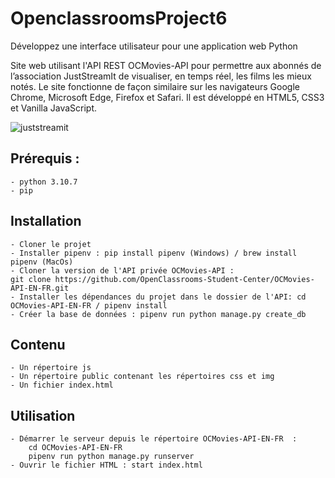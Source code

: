 # OpenclassroomsProject6
Développez une interface utilisateur pour une application web Python

Site web utilisant l'API REST OCMovies-API pour permettre aux abonnés de l’association JustStreamIt de visualiser, en temps réel, les films les mieux notés.
Le site fonctionne de façon similaire sur les navigateurs Google Chrome, Microsoft Edge, Firefox et Safari. Il est développé en HTML5, CSS3 et Vanilla JavaScript.

![juststreamit](https://user-images.githubusercontent.com/76613773/218975673-68695e57-6fbe-4ea8-97db-c4f98353b653.png)

## Prérequis :
    - python 3.10.7
    - pip

## Installation
    - Cloner le projet
    - Installer pipenv : pip install pipenv (Windows) / brew install pipenv (MacOs)
    - Cloner la version de l'API privée OCMovies-API :
    git clone https://github.com/OpenClassrooms-Student-Center/OCMovies-API-EN-FR.git
    - Installer les dépendances du projet dans le dossier de l'API: cd OCMovies-API-EN-FR / pipenv install
    - Créer la base de données : pipenv run python manage.py create_db

## Contenu
    - Un répertoire js
    - Un répertoire public contenant les répertoires css et img
    - Un fichier index.html

## Utilisation
    - Démarrer le serveur depuis le répertoire OCMovies-API-EN-FR  :
        cd OCMovies-API-EN-FR
        pipenv run python manage.py runserver
    - Ouvrir le fichier HTML : start index.html

